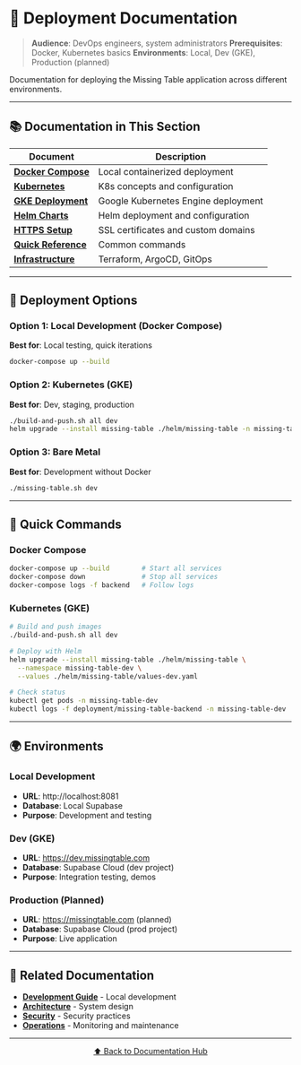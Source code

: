 # 🚀 Deployment Documentation

> **Audience**: DevOps engineers, system administrators
> **Prerequisites**: Docker, Kubernetes basics
> **Environments**: Local, Dev (GKE), Production (planned)

Documentation for deploying the Missing Table application across different environments.

---

## 📚 Documentation in This Section

| Document | Description |
|----------|-------------|
| **[Docker Compose](docker-compose.md)** | Local containerized deployment |
| **[Kubernetes](kubernetes.md)** | K8s concepts and configuration |
| **[GKE Deployment](gke-deployment.md)** | Google Kubernetes Engine deployment |
| **[Helm Charts](helm-charts.md)** | Helm deployment and configuration |
| **[HTTPS Setup](https-setup.md)** | SSL certificates and custom domains |
| **[Quick Reference](https-quick-reference.md)** | Common commands |
| **[Infrastructure](infrastructure/)** | Terraform, ArgoCD, GitOps |

---

## 🎯 Deployment Options

### Option 1: Local Development (Docker Compose)
**Best for**: Local testing, quick iterations
```bash
docker-compose up --build
```

### Option 2: Kubernetes (GKE)
**Best for**: Dev, staging, production
```bash
./build-and-push.sh all dev
helm upgrade --install missing-table ./helm/missing-table -n missing-table-dev
```

### Option 3: Bare Metal
**Best for**: Development without Docker
```bash
./missing-table.sh dev
```

---

## 🔧 Quick Commands

### Docker Compose
```bash
docker-compose up --build        # Start all services
docker-compose down              # Stop all services
docker-compose logs -f backend   # Follow logs
```

### Kubernetes (GKE)
```bash
# Build and push images
./build-and-push.sh all dev

# Deploy with Helm
helm upgrade --install missing-table ./helm/missing-table \
  --namespace missing-table-dev \
  --values ./helm/missing-table/values-dev.yaml

# Check status
kubectl get pods -n missing-table-dev
kubectl logs -f deployment/missing-table-backend -n missing-table-dev
```

---

## 🌍 Environments

### Local Development
- **URL**: http://localhost:8081
- **Database**: Local Supabase
- **Purpose**: Development and testing

### Dev (GKE)
- **URL**: https://dev.missingtable.com
- **Database**: Supabase Cloud (dev project)
- **Purpose**: Integration testing, demos

### Production (Planned)
- **URL**: https://missingtable.com (planned)
- **Database**: Supabase Cloud (prod project)
- **Purpose**: Live application

---

## 📖 Related Documentation

- **[Development Guide](../02-development/)** - Local development
- **[Architecture](../03-architecture/)** - System design
- **[Security](../06-security/)** - Security practices
- **[Operations](../07-operations/)** - Monitoring and maintenance

---

<div align="center">

[⬆ Back to Documentation Hub](../README.md)

</div>
